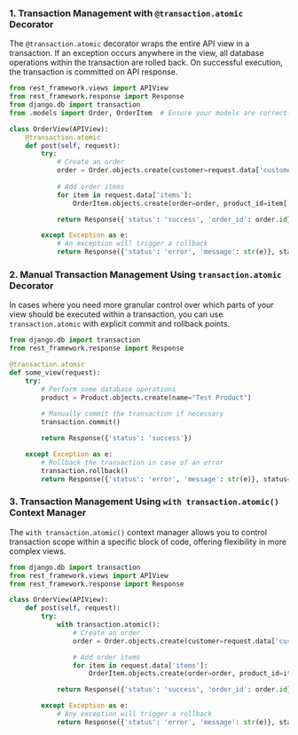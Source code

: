 ### 1. Transaction Management with `@transaction.atomic` Decorator

The `@transaction.atomic` decorator wraps the entire API view in a transaction. If an exception occurs anywhere in the view, all database operations within the transaction are rolled back. On successful execution, the transaction is committed on API response.

```python
from rest_framework.views import APIView
from rest_framework.response import Response
from django.db import transaction
from .models import Order, OrderItem  # Ensure your models are correctly imported

class OrderView(APIView):
    @transaction.atomic
    def post(self, request):
        try:
            # Create an order
            order = Order.objects.create(customer=request.data['customer'], total=request.data['total'])
            
            # Add order items
            for item in request.data['items']:
                OrderItem.objects.create(order=order, product_id=item['product_id'], quantity=item['quantity'])

            return Response({'status': 'success', 'order_id': order.id})

        except Exception as e:
            # An exception will trigger a rollback
            return Response({'status': 'error', 'message': str(e)}, status=400)
```

### 2. Manual Transaction Management Using `transaction.atomic` Decorator

In cases where you need more granular control over which parts of your view should be executed within a transaction, you can use `transaction.atomic` with explicit commit and rollback points.

```python
from django.db import transaction
from rest_framework.response import Response

@transaction.atomic
def some_view(request):
    try:
        # Perform some database operations
        product = Product.objects.create(name="Test Product")
        
        # Manually commit the transaction if necessary
        transaction.commit()

        return Response({'status': 'success'})

    except Exception as e:
        # Rollback the transaction in case of an error
        transaction.rollback()
        return Response({'status': 'error', 'message': str(e)}, status=400)
```

### 3. Transaction Management Using `with transaction.atomic()` Context Manager

The `with transaction.atomic()` context manager allows you to control transaction scope within a specific block of code, offering flexibility in more complex views.

```python
from django.db import transaction
from rest_framework.views import APIView
from rest_framework.response import Response

class OrderView(APIView):
    def post(self, request):
        try:
            with transaction.atomic():
                # Create an order
                order = Order.objects.create(customer=request.data['customer'], total=request.data['total'])

                # Add order items
                for item in request.data['items']:
                    OrderItem.objects.create(order=order, product_id=item['product_id'], quantity=item['quantity'])

            return Response({'status': 'success', 'order_id': order.id})

        except Exception as e:
            # Any exception will trigger a rollback
            return Response({'status': 'error', 'message': str(e)}, status=400)
```
